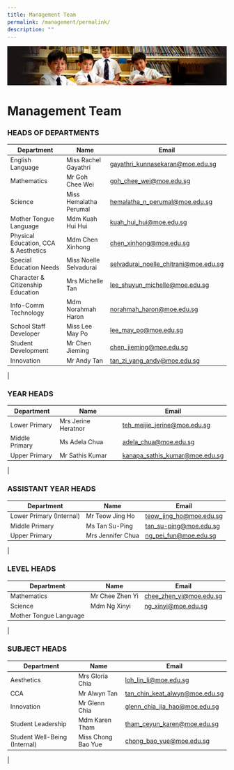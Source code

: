 ```yaml
---
title: Management Team
permalink: /management/permalink/
description: ""
---
```

![](/images/Sub-banner1.jpg)

Management Team
===============

### HEADS OF DEPARTMENTS

| Department | Name | Email |
|---|---|---|
| English Language | Miss Rachel Gayathri | [gayathri_kunnasekaran@moe.edu.sg](mailto:gayathri_kunnasekaran@moe.edu.sg) |
| Mathematics | Mr Goh Chee Wei  | [goh_chee_wei@moe.edu.sg](mailto:goh_chee_wei@moe.edu.sg)  |
| Science | Miss Hemalatha Perumal  | [hemalatha_n_perumal@moe.edu.sg](mailto:hemalatha_n_perumal@moe.edu.sg) |
| Mother Tongue Language | Mdm Kuah Hui Hui  | [kuah_hui_hui@moe.edu.sg](mailto:kuah_hui_hui@moe.edu.sg) |
| Physical Education, CCA & Aesthetics | Mdm Chen Xinhong | [chen_xinhong@moe.edu.sg](mailto:chen_xinhong@moe.edu.sg) |
| Special Education Needs | Miss Noelle Selvadurai  | [selvadurai_noelle_chitrani@moe.edu.sg](mailto:selvadurai_noelle_chitrani@moe.edu.sg) |
| Character & Citizenship Education | Mrs Michelle Tan | [lee_shuyun_michelle@moe.edu.sg](mailto:lee_shuyun_michelle@moe.edu.sg) |
| Info-Comm Technology | Mdm Norahmah Haron | [norahmah_haron@moe.edu.sg](mailto:norahmah_haron@moe.edu.sg) |
| School Staff Developer | Miss Lee May Po | [lee_may_po@moe.edu.sg](mailto:lee_may_po@moe.edu.sg) |
| Student Development | Mr Chen Jieming | [chen_jieming@moe.edu.sg](mailto:chen_jieming@moe.edu.sg) |
| Innovation | Mr Andy Tan | [tan_zi_yang_andy@moe.edu.sg](mailto:tan_zi_yang_andy@moe.edu.sg) |
|

### YEAR HEADS

| Department | Name | Email |
|---|---|---|
| Lower Primary | Mrs Jerine Heratnor | [teh_meijie_jerine@moe.edu.sg](mailto:teh_meijie_jerine@moe.edu.sg) |
| Middle Primary | Ms Adela Chua  | [adela_chua@moe.edu.sg](mailto:adela_chua@moe.edu.sg)  |
| Upper Primary | Mr Sathis Kumar | [kanapa_sathis_kumar@moe.edu.sg](mailto:kanapa_sathis_kumar@moe.edu.sg) |
|

### ASSISTANT YEAR HEADS

| Department | Name | Email |
|---|---|---|
| Lower Primary (Internal) | Mr Teow Jing Ho | [teow_jing_ho@moe.edu.sg](mailto:teow_jing_ho@moe.edu.sg) |
| Middle Primary | Ms Tan Su-Ping | [tan_su-ping@moe.edu.sg](mailto:tan_su-ping@moe.edu.sg)  |
| Upper Primary | Mrs Jennifer Chua | [ng_pei_fun@moe.edu.sg](mailto:ng_pei_fun@moe.edu.sg) |
|

### LEVEL HEADS

| Department | Name | Email |
|---|---|---|
| Mathematics  | Mr Chee Zhen Yi | [chee_zhen_yi@moe.edu.sg](mailto:chee_zhen_yi@moe.edu.sg)   |
| Science | Mdm Ng Xinyi | [ng_xinyi@moe.edu.sg](mailto:ng_xinyi@moe.edu.sg) |
| Mother Tongue Language |  |  |
|

### SUBJECT HEADS

| Department | Name | Email |
|---|---|---|
| Aesthetics  | Mrs Gloria Chia | [loh_lin_li@moe.edu.sg](mailto:loh_lin_li@moe.edu.sg) |
| CCA | Mr Alwyn Tan | [tan_chin_keat_alwyn@moe.edu.sg](mailto:tan_chin_keat_alwyn@moe.edu.sg)  |
| Innovation | Mr Glenn Chia | [glenn_chia_jia_hao@moe.edu.sg](mailto:glenn_chia_jia_hao@moe.edu.sg) |
| Student Leadership | Mdm Karen Tham | [tham_ceyun_karen@moe.edu.sg](mailto:tham_ceyun_karen@moe.edu.sg) |
| Student Well-Being (Internal) | Miss Chong Bao Yue | [chong_bao_yue@moe.edu.sg](mailto:chong_bao_yue@moe.edu.sg) |
|